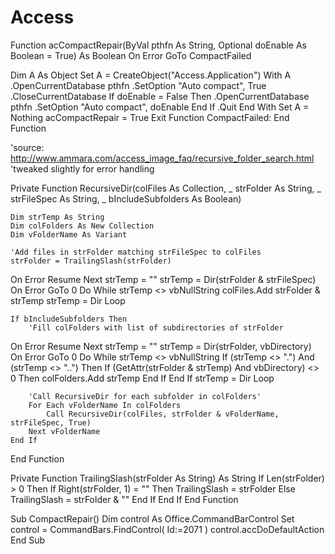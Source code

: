 # Access

Function acCompactRepair(ByVal pthfn As String, Optional doEnable As Boolean = True) As Boolean
On Error GoTo CompactFailed

Dim A As Object
Set A = CreateObject("Access.Application")
With A
    .OpenCurrentDatabase pthfn
    .SetOption "Auto compact", True
    .CloseCurrentDatabase
    If doEnable = False Then
        .OpenCurrentDatabase pthfn
        .SetOption "Auto compact", doEnable
    End If
    .Quit
End With
Set A = Nothing
acCompactRepair = True
Exit Function
CompactFailed:
End Function


'source: http://www.ammara.com/access_image_faq/recursive_folder_search.html
'tweaked slightly for error handling

Private Function RecursiveDir(colFiles As Collection, _
                             strFolder As String, _
                             strFileSpec As String, _
                             bIncludeSubfolders As Boolean)

    Dim strTemp As String
    Dim colFolders As New Collection
    Dim vFolderName As Variant

    'Add files in strFolder matching strFileSpec to colFiles
    strFolder = TrailingSlash(strFolder)
On Error Resume Next
    strTemp = ""
    strTemp = Dir(strFolder & strFileSpec)
On Error GoTo 0
    Do While strTemp <> vbNullString
        colFiles.Add strFolder & strTemp
        strTemp = Dir
    Loop

    If bIncludeSubfolders Then
        'Fill colFolders with list of subdirectories of strFolder
On Error Resume Next
        strTemp = ""
        strTemp = Dir(strFolder, vbDirectory)
On Error GoTo 0
        Do While strTemp <> vbNullString
            If (strTemp <> ".") And (strTemp <> "..") Then
                If (GetAttr(strFolder & strTemp) And vbDirectory) <> 0 Then
                    colFolders.Add strTemp
                End If
            End If
            strTemp = Dir
        Loop

        'Call RecursiveDir for each subfolder in colFolders'
        For Each vFolderName In colFolders
            Call RecursiveDir(colFiles, strFolder & vFolderName, strFileSpec, True)
        Next vFolderName
    End If

End Function

Private Function TrailingSlash(strFolder As String) As String
    If Len(strFolder) > 0 Then
        If Right(strFolder, 1) = "\" Then
            TrailingSlash = strFolder
        Else
            TrailingSlash = strFolder & "\"
        End If
    End If
End Function

Sub CompactRepair()
  Dim control As Office.CommandBarControl
  Set control = CommandBars.FindControl( Id:=2071 )
  control.accDoDefaultAction
End Sub
